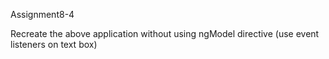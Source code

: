  Assignment8-4

Recreate the above application without using ngModel directive (use event listeners on text box)
